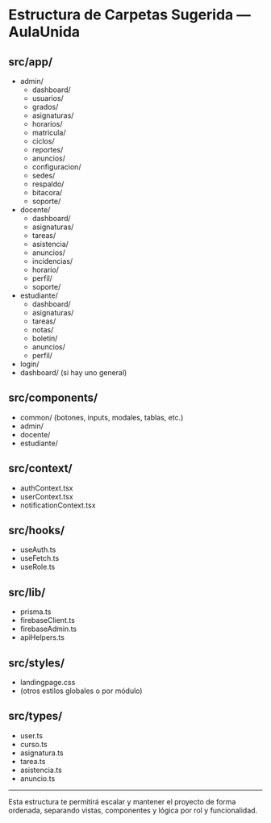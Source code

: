 # Estructura de Carpetas Sugerida — AulaUnida

## src/app/
- admin/
  - dashboard/
  - usuarios/
  - grados/
  - asignaturas/
  - horarios/
  - matricula/
  - ciclos/
  - reportes/
  - anuncios/
  - configuracion/
  - sedes/
  - respaldo/
  - bitacora/
  - soporte/
- docente/
  - dashboard/
  - asignaturas/
  - tareas/
  - asistencia/
  - anuncios/
  - incidencias/
  - horario/
  - perfil/
  - soporte/
- estudiante/
  - dashboard/
  - asignaturas/
  - tareas/
  - notas/
  - boletin/
  - anuncios/
  - perfil/
- login/
- dashboard/ (si hay uno general)

## src/components/
- common/ (botones, inputs, modales, tablas, etc.)
- admin/
- docente/
- estudiante/

## src/context/
- authContext.tsx
- userContext.tsx
- notificationContext.tsx

## src/hooks/
- useAuth.ts
- useFetch.ts
- useRole.ts

## src/lib/
- prisma.ts
- firebaseClient.ts
- firebaseAdmin.ts
- apiHelpers.ts

## src/styles/
- landingpage.css
- (otros estilos globales o por módulo)

## src/types/
- user.ts
- curso.ts
- asignatura.ts
- tarea.ts
- asistencia.ts
- anuncio.ts

---

Esta estructura te permitirá escalar y mantener el proyecto de forma ordenada, separando vistas, componentes y lógica por rol y funcionalidad.

